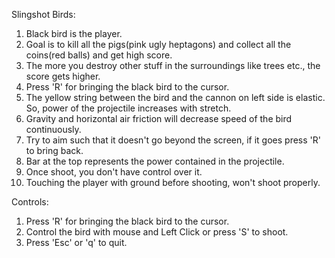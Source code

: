 Slingshot Birds:

1. Black bird is the player.
2. Goal is to kill all the pigs(pink ugly heptagons) and collect all the coins(red balls) and get high score.
3. The more you destroy other stuff in the surroundings like trees etc., the score gets higher.
4. Press 'R' for bringing the black bird to the cursor.
5. The yellow string between the bird and the cannon on left side is elastic. So, power of the projectile increases with stretch.
6. Gravity and horizontal air friction will decrease speed of the bird continuously.
7. Try to aim such that it doesn't go beyond the screen, if it goes press 'R' to bring back.
8. Bar at the top represents the power contained in the projectile.
9. Once shoot, you don't have control over it.
10. Touching the player with ground before shooting, won't shoot properly.

Controls:
1. Press 'R' for bringing the black bird to the cursor.
2. Control the bird with mouse and Left Click or press 'S' to shoot.
3. Press 'Esc' or 'q' to quit.
